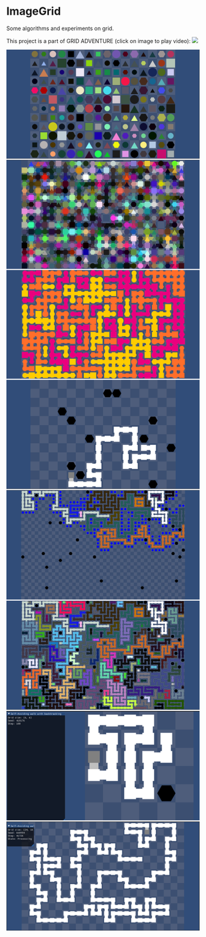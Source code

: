 # ImageGrid
Some algorithms and experiments on grid.

This project is a part of GRID ADVENTURE (click on image to play video):
[<img src="https://i3.ytimg.com/vi/11Y5TF8KlP8/maxresdefault.jpg" width="50%">](https://youtu.be/11Y5TF8KlP8)

![Screenshot_1](Images/Screenshot_1.png)
![Screenshot_2](Images/Screenshot_2.png)
![Screenshot_3](Images/Screenshot_3.png)
![Screenshot_4](Images/Screenshot_4.png)
![Screenshot_5](Images/Screenshot_5.png)
![Screenshot_6](Images/Screenshot_6.png)
![Screenshot_7](Images/Screenshot_7.png)
![Screenshot_8](Images/Screenshot_8.png)
